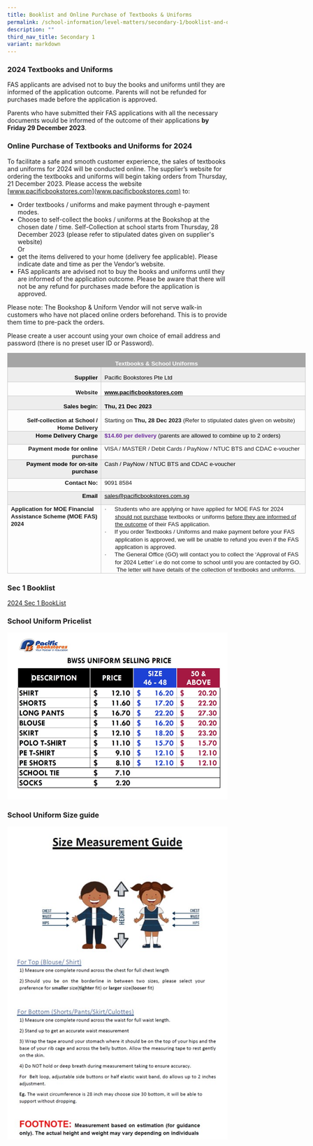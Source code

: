 ```yaml
---
title: Booklist and Online Purchase of Textbooks & Uniforms
permalink: /school-information/level-matters/secondary-1/booklist-and-online-purchase-of-textbooks-n-uniforms/
description: ""
third_nav_title: Secondary 1
variant: markdown
---
```

### 2024 Textbooks and Uniforms

FAS applicants are advised not to buy the books and uniforms until they are informed of the application outcome.  Parents will not be refunded for purchases made before the application is approved. 

Parents who have submitted their FAS applications with all the necessary documents would be informed of the outcome of their applications **by Friday 29 December 2023**.

### Online Purchase of Textbooks and Uniforms for 2024
To facilitate a safe and smooth customer experience, the sales of textbooks and uniforms for 2024 will be conducted online. The supplier’s website for ordering the textbooks and uniforms will begin taking orders from Thursday, 21 December 2023. Please access the website [www.pacificbookstores.com](www.pacificbookstores.com) to:
* Order textbooks / uniforms and make payment through e-payment modes.
* Choose to self-collect the books / uniforms at the Bookshop at the chosen date / time. Self-Collection at school starts from Thursday, 28 December 2023 (please refer to stipulated dates given on supplier's website)
<br>Or
* get the items delivered to your home (delivery fee applicable). Please indicate date and time as per the Vendor’s website.
* FAS applicants are advised not to buy the books and uniforms until they are informed of the application outcome.  Please be aware that there will not be any refund for purchases made before the application is approved. 
 
Please note: The Bookshop &amp; Uniform Vendor will not serve walk-in customers who have not placed online orders beforehand.  This is to provide them time to pre-pack the orders.

Please create a user account using your own choice of email address and password (there is no preset user ID or Password). 


<table style="width:512.5pt;border-collapse:collapse;border:none;
 mso-border-alt:solid #C9C9C9 .5pt;mso-border-themecolor:accent3;mso-border-themetint:
 153;mso-yfti-tbllook:1184;mso-padding-alt:0cm 5.4pt 0cm 5.4pt" width="683" cellpadding="0" cellspacing="0" border="1" class="MsoTable15Grid4Accent3"><tbody><tr style="mso-yfti-irow:-1;mso-yfti-firstrow:yes;mso-yfti-lastfirstrow:yes;
  height:15.2pt"><td style="width:512.5pt;border:solid #A5A5A5 1.0pt;
  mso-border-themecolor:accent3;mso-border-alt:solid #A5A5A5 .5pt;mso-border-themecolor:
  accent3;background:#A5A5A5;mso-background-themecolor:accent3;padding:0cm 5.4pt 0cm 5.4pt;
  height:15.2pt" valign="top" colspan="2" width="683"><p style="margin-bottom:0cm;text-align:center;
  line-height:normal;mso-yfti-cnfc:5" align="center" class="MsoNormal"><b><span style="font-size:10.0pt;
  font-family:&quot;Arial&quot;,sans-serif;color:white;mso-themecolor:background1;
  mso-ansi-language:EN-SG">Textbooks &amp; School Uniforms</span></b><span style="font-size:10.0pt;font-family:&quot;Arial&quot;,sans-serif;color:white;
  mso-themecolor:background1;mso-ansi-language:EN-SG"></span></p></td></tr><tr style="mso-yfti-irow:0;height:25.25pt"><td style="width:157.0pt;border:solid #C9C9C9 1.0pt;
  mso-border-themecolor:accent3;mso-border-themetint:153;border-top:none;
  mso-border-top-alt:solid #C9C9C9 .5pt;mso-border-top-themecolor:accent3;
  mso-border-top-themetint:153;mso-border-alt:solid #C9C9C9 .5pt;mso-border-themecolor:
  accent3;mso-border-themetint:153;background:#EDEDED;mso-background-themecolor:
  accent3;mso-background-themetint:51;padding:0cm 5.4pt 0cm 5.4pt;height:25.25pt" valign="top" width="209"><p style="margin-bottom:0cm;text-align:right;
  line-height:normal;mso-yfti-cnfc:68" align="right" class="MsoNormal"><b><span style="font-size:10.0pt;
  font-family:&quot;Arial&quot;,sans-serif;color:black;mso-color-alt:windowtext;
  mso-ansi-language:EN-SG">Supplier</span></b><b><span style="font-size:10.0pt;
  font-family:&quot;Arial&quot;,sans-serif;mso-ansi-language:EN-SG"></span></b></p></td><td style="width:355.5pt;border-top:none;border-left:
  none;border-bottom:solid #C9C9C9 1.0pt;mso-border-bottom-themecolor:accent3;
  mso-border-bottom-themetint:153;border-right:solid #C9C9C9 1.0pt;mso-border-right-themecolor:
  accent3;mso-border-right-themetint:153;mso-border-top-alt:solid #C9C9C9 .5pt;
  mso-border-top-themecolor:accent3;mso-border-top-themetint:153;mso-border-left-alt:
  solid #C9C9C9 .5pt;mso-border-left-themecolor:accent3;mso-border-left-themetint:
  153;mso-border-alt:solid #C9C9C9 .5pt;mso-border-themecolor:accent3;
  mso-border-themetint:153;background:#EDEDED;mso-background-themecolor:accent3;
  mso-background-themetint:51;padding:0cm 5.4pt 0cm 5.4pt;height:25.25pt" valign="top" width="474"><p style="margin-bottom:0cm;line-height:normal;mso-yfti-cnfc:
  64" class="MsoNormal"><span style="font-size:10.0pt;font-family:&quot;Arial&quot;,sans-serif;color:black;
  mso-color-alt:windowtext;mso-ansi-language:EN-SG">Pacific Bookstores Pte Ltd</span><span style="font-size:10.0pt;font-family:&quot;Arial&quot;,sans-serif;mso-ansi-language:
  EN-SG"></span></p></td></tr><tr style="mso-yfti-irow:1;height:21.6pt"><td style="width:157.0pt;border:solid #C9C9C9 1.0pt;
  mso-border-themecolor:accent3;mso-border-themetint:153;border-top:none;
  mso-border-top-alt:solid #C9C9C9 .5pt;mso-border-top-themecolor:accent3;
  mso-border-top-themetint:153;mso-border-alt:solid #C9C9C9 .5pt;mso-border-themecolor:
  accent3;mso-border-themetint:153;padding:0cm 5.4pt 0cm 5.4pt;height:21.6pt" valign="top" width="209"><p style="margin-bottom:0cm;text-align:right;
  line-height:normal;mso-yfti-cnfc:4" align="right" class="MsoNormal"><b><span style="font-size:10.0pt;
  font-family:&quot;Arial&quot;,sans-serif;mso-ansi-language:EN-SG">Website</span></b></p></td><td style="width:355.5pt;border-top:none;border-left:
  none;border-bottom:solid #C9C9C9 1.0pt;mso-border-bottom-themecolor:accent3;
  mso-border-bottom-themetint:153;border-right:solid #C9C9C9 1.0pt;mso-border-right-themecolor:
  accent3;mso-border-right-themetint:153;mso-border-top-alt:solid #C9C9C9 .5pt;
  mso-border-top-themecolor:accent3;mso-border-top-themetint:153;mso-border-left-alt:
  solid #C9C9C9 .5pt;mso-border-left-themecolor:accent3;mso-border-left-themetint:
  153;mso-border-alt:solid #C9C9C9 .5pt;mso-border-themecolor:accent3;
  mso-border-themetint:153;padding:0cm 5.4pt 0cm 5.4pt;height:21.6pt" valign="top" width="474"><p style="margin-bottom:0cm;line-height:normal" class="MsoNormal"><span style="font-size:10.0pt;font-family:&quot;Arial&quot;,sans-serif" lang="EN-US"><a href="http://www.pacificbookstores.com"><b><span style="color:windowtext">www.pacificbookstores.com</span></b></a></span><i><span style="font-size:10.0pt;font-family:&quot;Arial&quot;,sans-serif;mso-ansi-language:
  EN-SG"></span></i></p></td></tr><tr style="mso-yfti-irow:2;height:21.6pt"><td style="width:157.0pt;border:solid #C9C9C9 1.0pt;
  mso-border-themecolor:accent3;mso-border-themetint:153;border-top:none;
  mso-border-top-alt:solid #C9C9C9 .5pt;mso-border-top-themecolor:accent3;
  mso-border-top-themetint:153;mso-border-alt:solid #C9C9C9 .5pt;mso-border-themecolor:
  accent3;mso-border-themetint:153;background:#EDEDED;mso-background-themecolor:
  accent3;mso-background-themetint:51;padding:0cm 5.4pt 0cm 5.4pt;height:21.6pt" valign="top" width="209"><p style="margin-bottom:0cm;text-align:right;
  line-height:normal;mso-yfti-cnfc:68" align="right" class="MsoNormal"><b><span style="font-size:
  10.0pt;font-family:&quot;Arial&quot;,sans-serif;color:black;mso-color-alt:windowtext" lang="EN-US">Sales begin:</span></b><b><span style="font-size:10.0pt;font-family:&quot;Arial&quot;,sans-serif;
  mso-ansi-language:EN-SG"></span></b></p></td><td style="width:355.5pt;border-top:none;border-left:
  none;border-bottom:solid #C9C9C9 1.0pt;mso-border-bottom-themecolor:accent3;
  mso-border-bottom-themetint:153;border-right:solid #C9C9C9 1.0pt;mso-border-right-themecolor:
  accent3;mso-border-right-themetint:153;mso-border-top-alt:solid #C9C9C9 .5pt;
  mso-border-top-themecolor:accent3;mso-border-top-themetint:153;mso-border-left-alt:
  solid #C9C9C9 .5pt;mso-border-left-themecolor:accent3;mso-border-left-themetint:
  153;mso-border-alt:solid #C9C9C9 .5pt;mso-border-themecolor:accent3;
  mso-border-themetint:153;background:#EDEDED;mso-background-themecolor:accent3;
  mso-background-themetint:51;padding:0cm 5.4pt 0cm 5.4pt;height:21.6pt" valign="top" width="474"><p style="margin-bottom:0cm;line-height:normal;mso-yfti-cnfc:
  64" class="MsoNormal"><b><span style="font-size:10.0pt;font-family:&quot;Arial&quot;,sans-serif;
  color:black;mso-color-alt:windowtext;mso-ansi-language:EN-SG">Thu, 21 Dec 2023</span></b><b><span style="font-size:10.0pt;font-family:&quot;Arial&quot;,sans-serif" lang="EN-US"></span></b></p></td></tr><tr style="mso-yfti-irow:3;height:21.6pt"><td style="width:157.0pt;border:solid #C9C9C9 1.0pt;
  mso-border-themecolor:accent3;mso-border-themetint:153;border-top:none;
  mso-border-top-alt:solid #C9C9C9 .5pt;mso-border-top-themecolor:accent3;
  mso-border-top-themetint:153;mso-border-alt:solid #C9C9C9 .5pt;mso-border-themecolor:
  accent3;mso-border-themetint:153;padding:0cm 5.4pt 0cm 5.4pt;height:21.6pt" valign="top" width="209"><p style="margin-bottom:0cm;text-align:right;
  line-height:normal;mso-yfti-cnfc:4" align="right" class="MsoNormal"><b><span style="font-size:
  10.0pt;font-family:&quot;Arial&quot;,sans-serif" lang="EN-US">Self-collection at School / Home Delivery</span></b><span style="font-size:10.0pt;font-family:&quot;Arial&quot;,sans-serif" lang="EN-US"></span></p></td><td style="width:355.5pt;border-top:none;border-left:
  none;border-bottom:solid #C9C9C9 1.0pt;mso-border-bottom-themecolor:accent3;
  mso-border-bottom-themetint:153;border-right:solid #C9C9C9 1.0pt;mso-border-right-themecolor:
  accent3;mso-border-right-themetint:153;mso-border-top-alt:solid #C9C9C9 .5pt;
  mso-border-top-themecolor:accent3;mso-border-top-themetint:153;mso-border-left-alt:
  solid #C9C9C9 .5pt;mso-border-left-themecolor:accent3;mso-border-left-themetint:
  153;mso-border-alt:solid #C9C9C9 .5pt;mso-border-themecolor:accent3;
  mso-border-themetint:153;padding:0cm 5.4pt 0cm 5.4pt;height:21.6pt" valign="top" width="474"><p style="margin-bottom:0cm;line-height:normal" class="MsoNormal"><span style="font-size:10.0pt;font-family:&quot;Arial&quot;,sans-serif" lang="EN-US">Starting on </span><b><span style="font-size:10.0pt;font-family:&quot;Arial&quot;,sans-serif;
  mso-ansi-language:EN-SG">Thu, 28 Dec 2023</span></b><span style="font-size:
  10.0pt;font-family:&quot;Arial&quot;,sans-serif;mso-ansi-language:EN-SG"> </span><span style="font-size:10.0pt;font-family:&quot;Arial&quot;,sans-serif" lang="EN-US">(Refer to stipulated dates given on website)</span></p></td></tr><tr style="mso-yfti-irow:4;height:21.6pt"><td style="width:157.0pt;border:solid #C9C9C9 1.0pt;
  mso-border-themecolor:accent3;mso-border-themetint:153;border-top:none;
  mso-border-top-alt:solid #C9C9C9 .5pt;mso-border-top-themecolor:accent3;
  mso-border-top-themetint:153;mso-border-alt:solid #C9C9C9 .5pt;mso-border-themecolor:
  accent3;mso-border-themetint:153;background:#EDEDED;mso-background-themecolor:
  accent3;mso-background-themetint:51;padding:0cm 5.4pt 0cm 5.4pt;height:21.6pt" valign="top" width="209"><p style="margin:0cm;text-align:right;mso-yfti-cnfc:68" align="right"><b><span style="font-size:10.0pt;font-family:&quot;Arial&quot;,sans-serif;color:black;
  mso-color-alt:windowtext" lang="EN-US">Home Delivery Charge</span></b><b><span style="font-size:10.0pt;font-family:&quot;Arial&quot;,sans-serif" lang="EN-US"></span></b></p></td><td style="width:355.5pt;border-top:none;border-left:
  none;border-bottom:solid #C9C9C9 1.0pt;mso-border-bottom-themecolor:accent3;
  mso-border-bottom-themetint:153;border-right:solid #C9C9C9 1.0pt;mso-border-right-themecolor:
  accent3;mso-border-right-themetint:153;mso-border-top-alt:solid #C9C9C9 .5pt;
  mso-border-top-themecolor:accent3;mso-border-top-themetint:153;mso-border-left-alt:
  solid #C9C9C9 .5pt;mso-border-left-themecolor:accent3;mso-border-left-themetint:
  153;mso-border-alt:solid #C9C9C9 .5pt;mso-border-themecolor:accent3;
  mso-border-themetint:153;background:#EDEDED;mso-background-themecolor:accent3;
  mso-background-themetint:51;padding:0cm 5.4pt 0cm 5.4pt;height:21.6pt" valign="top" width="474"><p style="margin:0cm;mso-yfti-cnfc:64"><b><span style="font-size:10.0pt;
  font-family:&quot;Arial&quot;,sans-serif;color:#7030A0;mso-ansi-language:EN-SG">$14.60 per delivery </span></b><span style="font-size:10.0pt;font-family:&quot;Arial&quot;,sans-serif;
  color:black;mso-color-alt:windowtext;mso-ansi-language:EN-SG">(parents are allowed to combine up to 2 orders)</span><b><span style="font-size:10.0pt;font-family:&quot;Arial&quot;,sans-serif;color:#7030A0" lang="EN-US"></span></b></p></td></tr><tr style="mso-yfti-irow:5;height:21.6pt"><td style="width:157.0pt;border:solid #C9C9C9 1.0pt;
  mso-border-themecolor:accent3;mso-border-themetint:153;border-top:none;
  mso-border-top-alt:solid #C9C9C9 .5pt;mso-border-top-themecolor:accent3;
  mso-border-top-themetint:153;mso-border-alt:solid #C9C9C9 .5pt;mso-border-themecolor:
  accent3;mso-border-themetint:153;padding:0cm 5.4pt 0cm 5.4pt;height:21.6pt" valign="top" width="209"><p style="margin:0cm;text-align:right;mso-yfti-cnfc:4" align="right"><b><span style="font-size:10.0pt;font-family:&quot;Arial&quot;,sans-serif" lang="EN-US">Payment mode for online purchase</span></b></p></td><td style="width:355.5pt;border-top:none;border-left:
  none;border-bottom:solid #C9C9C9 1.0pt;mso-border-bottom-themecolor:accent3;
  mso-border-bottom-themetint:153;border-right:solid #C9C9C9 1.0pt;mso-border-right-themecolor:
  accent3;mso-border-right-themetint:153;mso-border-top-alt:solid #C9C9C9 .5pt;
  mso-border-top-themecolor:accent3;mso-border-top-themetint:153;mso-border-left-alt:
  solid #C9C9C9 .5pt;mso-border-left-themecolor:accent3;mso-border-left-themetint:
  153;mso-border-alt:solid #C9C9C9 .5pt;mso-border-themecolor:accent3;
  mso-border-themetint:153;padding:0cm 5.4pt 0cm 5.4pt;height:21.6pt" valign="top" width="474"><p style="margin:0cm"><span style="font-size:10.0pt;font-family:&quot;Arial&quot;,sans-serif;
  mso-ansi-language:EN-SG">VISA / MASTER / Debit Cards / PayNow / NTUC BTS and CDAC e-voucher</span><span style="font-size:10.0pt;font-family:
  &quot;Arial&quot;,sans-serif" lang="EN-US"></span></p></td></tr><tr style="mso-yfti-irow:6;height:31.45pt"><td style="width:157.0pt;border:solid #C9C9C9 1.0pt;
  mso-border-themecolor:accent3;mso-border-themetint:153;border-top:none;
  mso-border-top-alt:solid #C9C9C9 .5pt;mso-border-top-themecolor:accent3;
  mso-border-top-themetint:153;mso-border-alt:solid #C9C9C9 .5pt;mso-border-themecolor:
  accent3;mso-border-themetint:153;background:#EDEDED;mso-background-themecolor:
  accent3;mso-background-themetint:51;padding:0cm 5.4pt 0cm 5.4pt;height:31.45pt" valign="top" width="209"><p style="margin:0cm;text-align:right;mso-yfti-cnfc:68" align="right"><b><span style="font-size:10.0pt;font-family:&quot;Arial&quot;,sans-serif;color:black;
  mso-color-alt:windowtext" lang="EN-US">Payment mode for on-site purchase</span></b><b><span style="font-size:10.0pt;font-family:&quot;Arial&quot;,sans-serif" lang="EN-US"></span></b></p></td><td style="width:355.5pt;border-top:none;border-left:
  none;border-bottom:solid #C9C9C9 1.0pt;mso-border-bottom-themecolor:accent3;
  mso-border-bottom-themetint:153;border-right:solid #C9C9C9 1.0pt;mso-border-right-themecolor:
  accent3;mso-border-right-themetint:153;mso-border-top-alt:solid #C9C9C9 .5pt;
  mso-border-top-themecolor:accent3;mso-border-top-themetint:153;mso-border-left-alt:
  solid #C9C9C9 .5pt;mso-border-left-themecolor:accent3;mso-border-left-themetint:
  153;mso-border-alt:solid #C9C9C9 .5pt;mso-border-themecolor:accent3;
  mso-border-themetint:153;background:#EDEDED;mso-background-themecolor:accent3;
  mso-background-themetint:51;padding:0cm 5.4pt 0cm 5.4pt;height:31.45pt" valign="top" width="474"><p style="margin:0cm;mso-yfti-cnfc:64"><span style="font-size:
  10.0pt;font-family:&quot;Arial&quot;,sans-serif;color:black;mso-color-alt:windowtext" lang="EN-US">Cash / PayNow / </span><span style="font-size:10.0pt;font-family:&quot;Arial&quot;,sans-serif;
  color:black;mso-color-alt:windowtext;mso-ansi-language:EN-SG">NTUC BTS and CDAC e-voucher</span><span style="font-size:10.0pt;font-family:
  &quot;Arial&quot;,sans-serif" lang="EN-US"></span></p></td></tr><tr style="mso-yfti-irow:7;height:21.6pt"><td style="width:157.0pt;border:solid #C9C9C9 1.0pt;
  mso-border-themecolor:accent3;mso-border-themetint:153;border-top:none;
  mso-border-top-alt:solid #C9C9C9 .5pt;mso-border-top-themecolor:accent3;
  mso-border-top-themetint:153;mso-border-alt:solid #C9C9C9 .5pt;mso-border-themecolor:
  accent3;mso-border-themetint:153;padding:0cm 5.4pt 0cm 5.4pt;height:21.6pt" valign="top" width="209"><p style="margin:0cm;text-align:right;mso-yfti-cnfc:4" align="right"><b><span style="font-size:10.0pt;font-family:&quot;Arial&quot;,sans-serif" lang="EN-US">Contact No:</span></b></p></td><td style="width:355.5pt;border-top:none;border-left:
  none;border-bottom:solid #C9C9C9 1.0pt;mso-border-bottom-themecolor:accent3;
  mso-border-bottom-themetint:153;border-right:solid #C9C9C9 1.0pt;mso-border-right-themecolor:
  accent3;mso-border-right-themetint:153;mso-border-top-alt:solid #C9C9C9 .5pt;
  mso-border-top-themecolor:accent3;mso-border-top-themetint:153;mso-border-left-alt:
  solid #C9C9C9 .5pt;mso-border-left-themecolor:accent3;mso-border-left-themetint:
  153;mso-border-alt:solid #C9C9C9 .5pt;mso-border-themecolor:accent3;
  mso-border-themetint:153;padding:0cm 5.4pt 0cm 5.4pt;height:21.6pt" valign="top" width="474"><p style="margin:0cm"><span style="font-size:10.0pt;font-family:&quot;Arial&quot;,sans-serif;
  mso-ansi-language:EN-SG">9091 8584</span><span style="font-size:
  10.0pt;font-family:&quot;Arial&quot;,sans-serif" lang="EN-US"></span></p></td></tr><tr style="mso-yfti-irow:8;height:21.6pt"><td style="width:157.0pt;border:solid #C9C9C9 1.0pt;
  mso-border-themecolor:accent3;mso-border-themetint:153;border-top:none;
  mso-border-top-alt:solid #C9C9C9 .5pt;mso-border-top-themecolor:accent3;
  mso-border-top-themetint:153;mso-border-alt:solid #C9C9C9 .5pt;mso-border-themecolor:
  accent3;mso-border-themetint:153;background:#EDEDED;mso-background-themecolor:
  accent3;mso-background-themetint:51;padding:0cm 5.4pt 0cm 5.4pt;height:21.6pt" valign="top" width="209"><p style="margin:0cm;text-align:right;mso-yfti-cnfc:68" align="right"><b><span style="font-size:10.0pt;font-family:&quot;Arial&quot;,sans-serif;color:black;
  mso-color-alt:windowtext;mso-ansi-language:EN-SG">Email</span></b><b><span style="font-size:10.0pt;font-family:&quot;Arial&quot;,sans-serif" lang="EN-US"></span></b></p></td><td style="width:355.5pt;border-top:none;border-left:
  none;border-bottom:solid #C9C9C9 1.0pt;mso-border-bottom-themecolor:accent3;
  mso-border-bottom-themetint:153;border-right:solid #C9C9C9 1.0pt;mso-border-right-themecolor:
  accent3;mso-border-right-themetint:153;mso-border-top-alt:solid #C9C9C9 .5pt;
  mso-border-top-themecolor:accent3;mso-border-top-themetint:153;mso-border-left-alt:
  solid #C9C9C9 .5pt;mso-border-left-themecolor:accent3;mso-border-left-themetint:
  153;mso-border-alt:solid #C9C9C9 .5pt;mso-border-themecolor:accent3;
  mso-border-themetint:153;background:#EDEDED;mso-background-themecolor:accent3;
  mso-background-themetint:51;padding:0cm 5.4pt 0cm 5.4pt;height:21.6pt" valign="top" width="474"><p style="margin:0cm;mso-yfti-cnfc:64"><span style="font-size:
  10.0pt;font-family:&quot;Arial&quot;,sans-serif;color:black;mso-color-alt:windowtext" lang="EN-US"><a href="mailto:sales@pacificbookstores.com.sg"><span style="color:black;mso-color-alt:windowtext;mso-ansi-language:EN-SG" lang="EN-SG">sales@pacificbookstores.com.sg</span></a></span><span style="font-size:10.0pt;font-family:&quot;Arial&quot;,sans-serif" lang="EN-US"></span></p></td></tr><tr style="mso-yfti-irow:9;mso-yfti-lastrow:yes;height:21.6pt"><td style="width:157.0pt;border:solid #C9C9C9 1.0pt;
  mso-border-themecolor:accent3;mso-border-themetint:153;border-top:none;
  mso-border-top-alt:solid #C9C9C9 .5pt;mso-border-top-themecolor:accent3;
  mso-border-top-themetint:153;mso-border-alt:solid #C9C9C9 .5pt;mso-border-themecolor:
  accent3;mso-border-themetint:153;padding:0cm 5.4pt 0cm 5.4pt;height:21.6pt" valign="top" width="209"><p style="margin:0cm;mso-yfti-cnfc:4"><b><span style="font-size:10.0pt;
  font-family:&quot;Arial&quot;,sans-serif;mso-ansi-language:EN-SG">Application for MOE Financial Assistance Scheme (MOE FAS) 2024</span></b></p></td><td style="width:355.5pt;border-top:none;border-left:
  none;border-bottom:solid #C9C9C9 1.0pt;mso-border-bottom-themecolor:accent3;
  mso-border-bottom-themetint:153;border-right:solid #C9C9C9 1.0pt;mso-border-right-themecolor:
  accent3;mso-border-right-themetint:153;mso-border-top-alt:solid #C9C9C9 .5pt;
  mso-border-top-themecolor:accent3;mso-border-top-themetint:153;mso-border-left-alt:
  solid #C9C9C9 .5pt;mso-border-left-themecolor:accent3;mso-border-left-themetint:
  153;mso-border-alt:solid #C9C9C9 .5pt;mso-border-themecolor:accent3;
  mso-border-themetint:153;padding:0cm 5.4pt 0cm 5.4pt;height:21.6pt" valign="top" width="474"><p style="margin-top:0cm;margin-right:0cm;
  margin-bottom:0cm;margin-left:18.0pt;mso-add-space:auto;text-indent:-18.0pt;
  line-height:normal;mso-list:l0 level1 lfo1" class="MsoListParagraphCxSpFirst"><span style="font-size:10.0pt;font-family:Symbol;mso-fareast-font-family:
  Symbol;mso-bidi-font-family:Symbol" lang="EN-US"><span style="mso-list:Ignore">·<span style="font:7.0pt &quot;Times New Roman&quot;">&nbsp;&nbsp;&nbsp;&nbsp;&nbsp;&nbsp;&nbsp; </span></span></span><span style="font-size:10.0pt;
  font-family:&quot;Arial&quot;,sans-serif" lang="EN-US">Students who are applying or have applied for MOE FAS for 2024 <u>should not purchase</u> textbooks or uniforms <u>before they are informed of the outcome</u> of their FAS application.&nbsp;</span></p><p style="margin-top:0cm;margin-right:0cm;
  margin-bottom:0cm;margin-left:18.0pt;mso-add-space:auto;text-indent:-18.0pt;
  line-height:normal;mso-list:l0 level1 lfo1" class="MsoListParagraphCxSpLast"><span style="font-size:10.0pt;font-family:Symbol;mso-fareast-font-family:
  Symbol;mso-bidi-font-family:Symbol" lang="EN-US"><span style="mso-list:Ignore">·<span style="font:7.0pt &quot;Times New Roman&quot;">&nbsp;&nbsp;&nbsp;&nbsp;&nbsp;&nbsp;&nbsp; </span></span></span><span style="font-size:10.0pt;
  font-family:&quot;Arial&quot;,sans-serif" lang="EN-US">If you order Textbooks / Uniforms and make payment before your FAS application is approved, we will be unable to refund you even if the FAS application is approved.</span></p><p style="margin-top:0cm;margin-right:0cm;margin-bottom:0cm;margin-left:18.0pt;
  text-indent:-18.0pt;mso-list:l0 level1 lfo1"><span style="font-size:10.0pt;font-family:Symbol;mso-fareast-font-family:
  Symbol;mso-bidi-font-family:Symbol" lang="EN-US"><span style="mso-list:Ignore">·<span style="font:7.0pt &quot;Times New Roman&quot;">&nbsp;&nbsp;&nbsp;&nbsp;&nbsp;&nbsp;&nbsp; </span></span></span><span style="font-size:10.0pt;
  font-family:&quot;Arial&quot;,sans-serif" lang="EN-US">The General Office (GO) will contact you to collect the ‘Approval of FAS for 2024 Letter’ i.e do not come to school until you are contacted by GO. &nbsp;The letter will have details of the collection of textbooks and uniforms.</span></p></td></tr></tbody></table>

### Sec 1 Booklist

[2024 Sec 1 BookList](/files/Book%20Lists/2024/2024_bowen_s1_booklist_ver061123.pdf)


### School Uniform Pricelist

![](/images/School%20Information/Booklist%20and%20Uniform/2024_Uniform_PriceList.jpg)

### School Uniform Size guide

![](/images/Size%20guide.jpg)